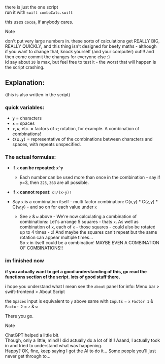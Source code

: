 there is just the one script\
run it with `swift comboCalc.swift`


this uses `cocoa`, if anybody cares.

> [!NOTE]
> don't put very large numbers in. these sorts of calculations get REALLY BIG, REALLY QUICKLY, and this thing isn't designed for beefy maths - although if you want to change that, knock yourself (and your computer) out!!! and then come commit the changes for everyone else :)\
> id say about `20` is max, but feel free to test it - the worst that will happen is the script crashing.

## Explanation:
(this is also written in the script)

### quick variables:
  - **`y`** = characters
  - **`x`** = spaces
  - **`z`, `w`**, etc. = factors of `x`; rotation, for example. A combination of combinations!
  - **`C(x,y)`** = representative of the combinations between characters and spaces, with repeats unspecified.


### The actual formulas:

  - If `x` **can be repeated**: **`x^y`**
    - Each number can be used more than once in the combination - say if y=3, then `225`, `363` are all possible.



  - If `x` **cannot repeat**: `x!/(x-y)!`



  - Say `x` is a combination itself - multi factor combination: C(x,y) * C(z,y) * C(w,y) - and so on for each value under `x`
    - See `z` & `w` above - We're now calculating a combination of combinations: Let's arrange 5 squares - thats `x`. As well as combination of `x`, each of `x` - those squares - could also be rotated up to 4 times - `z`! And maybe the squares can't repeat but the same rotation can appear multiple times...\
So `x` in itself could be a combination! MAYBE EVEN A COMBINATION OF COMBINATIONS!!



### im finished now

**if you actually want to get a good understanding of this, go read the functions section of the script. lots of good stuff there.**

i hope you understand what I mean
see the `about` panel for info: Menu bar > swift-frontend > About Script

the `Spaces` input is equivalent to `y` above
same with `Inputs` = `x`
`Factor 1` & `Factor 2` = `z` & `w`

There you go.

> [!NOTE]
> ChatGPT helped a little bit.\
> Though, only a little, mind! I did actually do a lot of it!!!
> Aaand, I actually took in and tried to understand what was happening.\
> Happy? OK, fine, keep saying I got the AI to do it... Some people you'll just never get through to...
